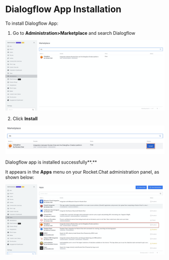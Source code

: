 # Dialogflow App Installation

To install Dialogflow App:

1. Go to **Administration&gt;Marketplace** and search Dialogflow

![](../../../../.gitbook/assets/image%20%28448%29.png)

2. Click **Install**

![](../../../../.gitbook/assets/image%20%28447%29.png)

Dialogflow app is installed successfully**.**

It appears in the **Apps** menu on your Rocket.Chat administration panel, as shown below:

![](../../../../.gitbook/assets/image%20%28444%29.png)



